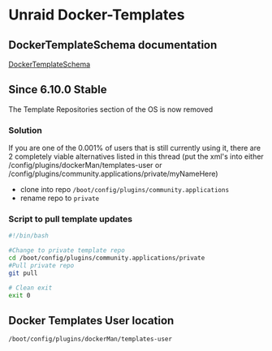 # Unraid Docker-Templates

## DockerTemplateSchema documentation

[DockerTemplateSchema](https://wiki.unraid.net/DockerTemplateSchema)

## Since 6.10.0 Stable

The Template Repositories section of the OS is now removed

### Solution

If you are one of the 0.001% of users that is still currently using it, there are 2 completely viable alternatives listed in this thread (put the xml's into either /config/plugins/dockerMan/templates-user or /config/plugins/community.applications/private/myNameHere)

- clone into repo `/boot/config/plugins/community.applications`
- rename repo to `private`

### Script to pull template updates

```bash
#!/bin/bash

#Change to private template repo
cd /boot/config/plugins/community.applications/private
#Pull private repo
git pull

# Clean exit
exit 0
```

## Docker Templates User location

```bash
/boot/config/plugins/dockerMan/templates-user
```
